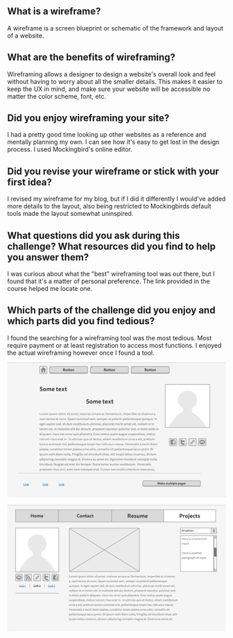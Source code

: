 ## What is a wireframe?
A wireframe is a screen blueprint or schematic of the framework and layout of a website.
## What are the benefits of wireframing?
Wireframing allows a designer to design a website's overall look and feel without having to worry about all the smaller details. This makes it easier to keep the UX in mind, and make sure your website will be accessible no matter the color scheme, font, etc.
## Did you enjoy wireframing your site?
I had a pretty good time looking up other websites as a reference and mentally planning my own. I can see how it's easy to get lost in the design process. I used Mockingbird's online editor.
## Did you revise your wireframe or stick with your first idea?
I revised my wireframe for my blog, but if I did it differently I would've added more details to the layout, also being restricted to Mockingbirds default tools made the layout somewhat uninspired.
## What questions did you ask during this challenge? What resources did you find to help you answer them?
I was curious about what the "best" wireframing tool was out there, but I found that it's a matter of personal preference. The link provided in the course helped me locate one.
## Which parts of the challenge did you enjoy and which parts did you find tedious?
I found the searching for a wireframing tool was the most tedious. Most require payment or at least registration to access most functions. I enjoyed the actual wireframing however once I found a tool.

![Alt text](https://raw.githubusercontent.com/bmunroe91/phase-0/master/week-2/wireframe-index.png)

![Alt text](https://raw.githubusercontent.com/bmunroe91/phase-0/master/week-2/wireframe-blog-index.png)